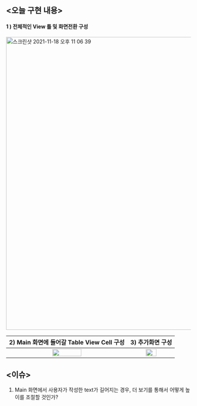 ## <오늘 구현 내용>

#### 1 ) 전체적인 View 틀 및 화면전환 구성
<img width="800" alt="스크린샷 2021-11-18 오후 11 06 39" src="https://user-images.githubusercontent.com/88618825/142430453-15cb2f15-526b-4053-a13e-ed7ffd348b6d.png">

| 2) Main 화면에 들어갈 Table View Cell 구성| 3) 추가화면 구성 |
|:--:|:--:|
|<img src = "https://user-images.githubusercontent.com/88618825/142430698-9f8c0fcf-c191-41df-9fc7-7db70295eeee.png" width = "50%">|<img src = "https://user-images.githubusercontent.com/88618825/142430958-54b9f5bb-8aab-4488-91d3-f69522089e5a.png" width = "50%">|


## <이슈>

1) Main 화면에서 사용자가 작성한 text가 길어지는 경우, 더 보기를 통해서 어떻게 높이를 조절할 것인가?
